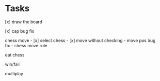 Tasks
=====

[x] draw the board

[x] cap bug fix

chess move
    - [x] select chess
    - [x] move without checking
    - move pos bug fix
    - chess move rule

eat chess

win/fail

multiplay
